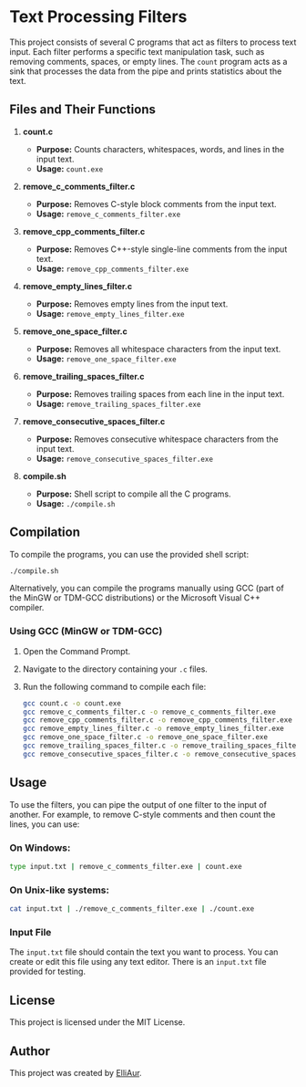 # Text Processing Filters

This project consists of several C programs that act as filters to process text input. Each filter performs a specific text manipulation task, such as removing comments, spaces, or empty lines. The `count` program acts as a sink that processes the data from the pipe and prints statistics about the text.

## Files and Their Functions

1. **count.c**
   - **Purpose:** Counts characters, whitespaces, words, and lines in the input text.
   - **Usage:** `count.exe`

2. **remove_c_comments_filter.c**
   - **Purpose:** Removes C-style block comments from the input text.
   - **Usage:** `remove_c_comments_filter.exe`

3. **remove_cpp_comments_filter.c**
   - **Purpose:** Removes C++-style single-line comments from the input text.
   - **Usage:** `remove_cpp_comments_filter.exe`

4. **remove_empty_lines_filter.c**
   - **Purpose:** Removes empty lines from the input text.
   - **Usage:** `remove_empty_lines_filter.exe`

5. **remove_one_space_filter.c**
   - **Purpose:** Removes all whitespace characters from the input text.
   - **Usage:** `remove_one_space_filter.exe`

6. **remove_trailing_spaces_filter.c**
   - **Purpose:** Removes trailing spaces from each line in the input text.
   - **Usage:** `remove_trailing_spaces_filter.exe`

7. **remove_consecutive_spaces_filter.c**
   - **Purpose:** Removes consecutive whitespace characters from the input text.
   - **Usage:** `remove_consecutive_spaces_filter.exe`

8. **compile.sh**
   - **Purpose:** Shell script to compile all the C programs.
   - **Usage:** `./compile.sh`

## Compilation

To compile the programs, you can use the provided shell script:

```sh
./compile.sh
```

Alternatively, you can compile the programs manually using GCC (part of the MinGW or TDM-GCC distributions) or the Microsoft Visual C++ compiler.

### Using GCC (MinGW or TDM-GCC)

1. Open the Command Prompt.
2. Navigate to the directory containing your `.c` files.
3. Run the following command to compile each file:

   ```sh
   gcc count.c -o count.exe
   gcc remove_c_comments_filter.c -o remove_c_comments_filter.exe
   gcc remove_cpp_comments_filter.c -o remove_cpp_comments_filter.exe
   gcc remove_empty_lines_filter.c -o remove_empty_lines_filter.exe
   gcc remove_one_space_filter.c -o remove_one_space_filter.exe
   gcc remove_trailing_spaces_filter.c -o remove_trailing_spaces_filter.exe
   gcc remove_consecutive_spaces_filter.c -o remove_consecutive_spaces_filter.exe
   ```

## Usage

To use the filters, you can pipe the output of one filter to the input of another. For example, to remove C-style comments and then count the lines, you can use:

### On Windows:
```sh
type input.txt | remove_c_comments_filter.exe | count.exe
```

### On Unix-like systems:
```sh
cat input.txt | ./remove_c_comments_filter.exe | ./count.exe
```

### Input File

The `input.txt` file should contain the text you want to process. You can create or edit this file using any text editor. There is an `input.txt` file 
provided for testing.

## License

This project is licensed under the MIT License.

## Author

This project was created by [ElliAur](https://github.com/ElliAur).